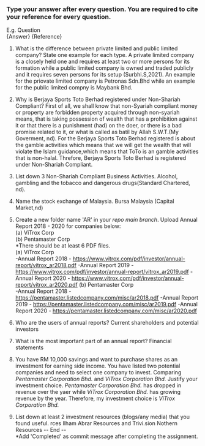 ### Type your answer after every question. You are required to cite your reference for every question.

E.g. Question <br>
{Answer} {Reference}

1. What is the difference between private limited and public limited company? State one example for each type.
A private limited company is a closely held one and requires at least two or more persons for its formation while a public limited company is owned and traded publicly and it requires seven persons for its setup (Surbhi.S,2021). An example for the priovate limited company is Petronas Sdn.Bhd while an example for the public limited compny is Maybank Bhd.
2. Why is Berjaya Sports Toto Berhad registered under Non-Shariah Compliant?
  First of all, we shall know that non-Syariah compliant money or property are forbidden property acquired through non-syariah means, that is taking possession of wealth that has a prohibition against it or that there is a punishment (had) on the doer, or there is a bad promise related to it, or what is called as batil by Allah S.W.T.(My Goverment, nd). For the Berjaya Sports Toto Berhad registered is about the gamble activities which means that we will get the wealth that will violate the Islam guidance,which means that ToTo is an gamble activities that is non-halal. Threfore, Berjaya Sports Toto Berhad is registered under Non-Shariah Compliant. 
3. List down 3 Non-Shariah Compliant Business Activities. 
   Alcohol, gambling and the tobacco and dangerous drugs(Standard Chartered, nd).
4. Name the stock exchange of Malaysia.
   Bursa Malaysia (Capital Market,nd)
5. Create a new folder name 'AR' in your _repo main branch_. Upload Annual Report 2018 - 2020 for companies below: <br>
(a) ViTrox Corp <br>
(b) Pentamaster Corp <br> 
*There should be at least 6 PDF files. <br>
(a) ViTrox Corp <br>
    -Annual Report 2018 - https://www.vitrox.com/pdf/investor/annual-report/vitrox_ar2018.pdf
    -Annual Report 2019 - https://www.vitrox.com/pdf/investor/annual-report/vitrox_ar2019.pdf
    -Annual Report 2020 - https://www.vitrox.com/pdf/investor/annual-report/vitrox_ar2020.pdf
(b) Pentamaster Corp <br> 
    -Annual Report 2018 - https://pentamaster.listedcompany.com/misc/ar2018.pdf
    -Annual Report 2019 - https://pentamaster.listedcompany.com/misc/ar2019.pdf
    -Annual Report 2020 - https://pentamaster.listedcompany.com/misc/ar2020.pdf
6. Who are the users of annual reports?
   Current shareholders and potential investors
7. What is the most important part of an annual report?
   Financial statements
8. You have RM 10,000 savings and want to purchase shares as an investment for earning side income. 
You have listed two potential companies and need to select one company to invest. 
Comparing _Pentamaster Corporation Bhd._ and _ViTrox Corporation Bhd._ Justify your investment choice.
_Pentamaster Corporation Bhd._ has dropped in revenue over the yaer while _ViTrox Corporation Bhd._ has growing revenue by the year. Therefore, my investment choice is _ViTrox Corporation Bhd._

9. List down at least 2 investment resources (blogs/any media) that you found useful.
   rces
   Ilham Abrar Resources and Trivi.sion Nothern Resources
-- End -- <br>
*Add 'Completed' as commit message after completing the assignment.
